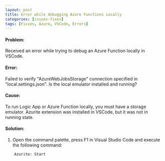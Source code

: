 ```yaml
---
layout: post
title: Error while debugging Azure Functions Locally
categories: [issues-fixes]
tags: [Fixies, Azure, VSCode, Errors]
---
```


#### Problem:
Received an error while trying to debug an Azure Function locally in VSCode.

#### Error:
Failed to verify "AzureWebJobsStorage" connection specified in "local.settings.json". Is the local emulator installed and running?

#### Cause:
To run Logic App or Azure Function locally, you must have a storage emulator. Azurite extension was installed in VSCode, but it was not in running state.

#### Solution:

1. Open the command palette, press F1 in Visual Studio Code and execute the following command:
```
    Azurite: Start
```